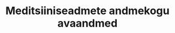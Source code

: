 ---
schema: default
title: Meditsiiniseadmete andmekogu avaandmed
notes: |-
  Meditsiiniseadmete andmekogu avaandmed on digitaalsel ja masinloetaval kujul kättesaadavad vastavalt Avaliku teabe seaduse § 28 lg1 p30 ja § 29 lg4. MSA komplekti kuuluvad järgmised andmekomplektid:
      Kliinilised uuringud
      Ohujuhtumid
      Meditsiiniseadmed (sh nende tootjad, levitajad ja professionaalsed kasutajad)
department: ''
category:
  - Health
resources:
  - name: 26.02.2015 Meditsiiniseadmed
    url: 'https://msa.sm.ee/avaandmed/ms_seadmed.php'
    format: php
  - name: 26.02.2015 ohujuhtumid
    url: 'https://msa.sm.ee/avaandmed/ms_juhtumid.php'
    format: php
  - name: 26.02.2015 kliinilised uuringud
    url: 'https://msa.sm.ee/avaandmed/ms_uuringud.php'
    format: php
  - name: MSA avaandmete metadata kirjeldus
    url: 'https://msa.sm.ee/img/image/MSA_avaandmete_metadata_kirjeldus.xls'
    format: XLS
license: 'http://creativecommons.org/licenses/by/3.0/'
date_issued: 26/02/2015
date_modified: 26/02/2015
organization: Terviseamet
maintainer_name: Kadri Tõnnisson
maintainer_email: kadri.tonnisson@terviseamet.ee
maintainer_phone: '7447421'
legacy_url: 'https://opendata.riik.ee/en/dataset/meditsiiniseadmete-andmekogu-avaandmed'
---